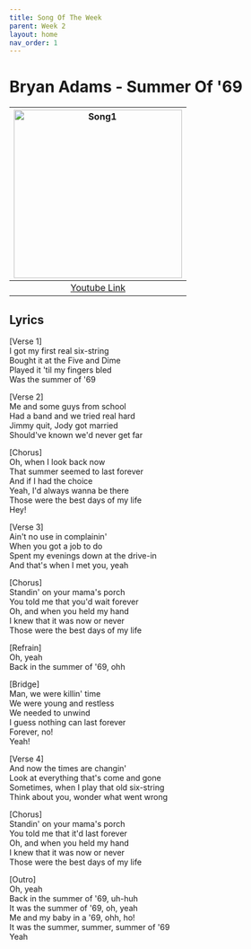```yaml
---
title: Song Of The Week
parent: Week 2
layout: home
nav_order: 1
---
```


# Bryan Adams - Summer Of '69

| <img src="https://github.com/welearntogetherfenicia/emelentary2-y/blob/main/assets/images/Summer.jpg?raw=true" alt="Song1" width="300"/> |
|:------------------------------------------------------------------------------------------:|
| <a href="https://www.youtube.com/watch?v=eFjjO_lhf9c">Youtube Link</a> |

## Lyrics
[Verse 1] <br />
I got my first real six-string <br />
Bought it at the Five and Dime <br />
Played it 'til my fingers bled <br />
Was the summer of '69 <br />

[Verse 2] <br />
Me and some guys from school <br />
Had a band and we tried real hard <br />
Jimmy quit, Jody got married <br />
Should've known we'd never get far <br />

[Chorus] <br />
Oh, when I look back now <br />
That summer seemed to last forever <br />
And if I had the choice <br />
Yeah, I'd always wanna be there <br />
Those were the best days of my life <br />
Hey! <br />

[Verse 3] <br />
Ain't no use in complainin' <br />
When you got a job to do <br />
Spent my evenings down at the drive-in <br />
And that's when I met you, yeah <br />

[Chorus] <br />
Standin' on your mama's porch <br />
You told me that you'd wait forever <br />
Oh, and when you held my hand <br />
I knew that it was now or never <br />
Those were the best days of my life <br />

[Refrain] <br />
Oh, yeah <br />
Back in the summer of '69, ohh <br />

[Bridge] <br />
Man, we were killin' time <br />
We were young and restless <br />
We needed to unwind <br />
I guess nothing can last forever <br />
Forever, no! <br />
Yeah! <br />

[Verse 4] <br />
And now the times are changin' <br />
Look at everything that's come and gone <br />
Sometimes, when I play that old six-string <br />
Think about you, wonder what went wrong <br />

[Chorus] <br />
Standin' on your mama's porch <br />
You told me that it'd last forever <br />
Oh, and when you held my hand <br />
I knew that it was now or never <br />
Those were the best days of my life <br />

[Outro] <br />
Oh, yeah <br />
Back in the summer of '69, uh-huh <br />
It was the summer of '69, oh, yeah <br />
Me and my baby in a '69, ohh, ho! <br />
It was the summer, summer, summer of '69 <br />
Yeah
